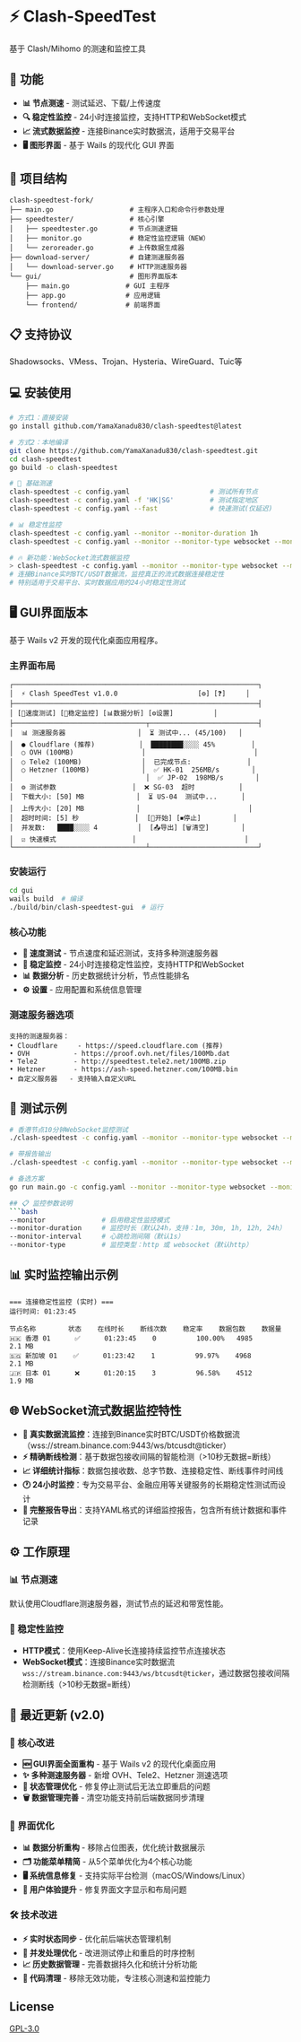 # ⚡ Clash-SpeedTest

基于 Clash/Mihomo 的测速和监控工具

## 🚀 功能

- **📊 节点测速** - 测试延迟、下载/上传速度  
- **🔍 稳定性监控** - 24小时连接监控，支持HTTP和WebSocket模式
- **📈 流式数据监控** - 连接Binance实时数据流，适用于交易平台
- **🖥️ 图形界面** - 基于 Wails 的现代化 GUI 界面

## 📁 项目结构

```
clash-speedtest-fork/
├── main.go                   # 主程序入口和命令行参数处理
├── speedtester/              # 核心引擎
│   ├── speedtester.go        # 节点测速逻辑
│   ├── monitor.go            # 稳定性监控逻辑（NEW）
│   └── zeroreader.go         # 上传数据生成器
├── download-server/          # 自建测速服务器
│   └── download-server.go    # HTTP测速服务器
└── gui/                      # 图形界面版本
    ├── main.go              # GUI 主程序
    ├── app.go               # 应用逻辑
    └── frontend/            # 前端界面
```

## 📋 支持协议
Shadowsocks、VMess、Trojan、Hysteria、WireGuard、Tuic等

## 💻 安装使用

```bash
# 方式1：直接安装
go install github.com/YamaXanadu830/clash-speedtest@latest

# 方式2：本地编译
git clone https://github.com/YamaXanadu830/clash-speedtest.git
cd clash-speedtest
go build -o clash-speedtest

# 🚀 基础测速
clash-speedtest -c config.yaml                    # 测试所有节点
clash-speedtest -c config.yaml -f 'HK|SG'         # 测试指定地区
clash-speedtest -c config.yaml --fast             # 快速测试(仅延迟)

# 📊 稳定性监控
clash-speedtest -c config.yaml --monitor --monitor-duration 1h                    # HTTP监控
clash-speedtest -c config.yaml --monitor --monitor-type websocket --monitor-duration 24h  # WebSocket监控

# 🔥 新功能：WebSocket流式数据监控
> clash-speedtest -c config.yaml --monitor --monitor-type websocket --monitor-duration 1h
# 连接Binance实时BTC/USDT数据流，监控真正的流式数据连接稳定性
# 特别适用于交易平台、实时数据应用的24小时稳定性测试
```

## 🖥️ GUI界面版本

基于 Wails v2 开发的现代化桌面应用程序。

### 主界面布局
```
┌─────────────────────────────────────────────────────────────┐
│  ⚡ Clash SpeedTest v1.0.0                    [⚙️] [❓]     │
├─────────────────────────────────────────────────────────────┤
│ [🚀速度测试] [📡稳定监控] [📊数据分析] [⚙️设置]          │
├─────────────────────────────────┬───────────────────────────┤
│  📊 测速服务器                  │  ⏳ 测试中... (45/100)   │
│  ● Cloudflare (推荐)           │  ████████░░░░ 45%         │
│  ○ OVH (100MB)                 │                           │
│  ○ Tele2 (100MB)               │  已完成节点:              │
│  ○ Hetzner (100MB)             │  ✅ HK-01  256MB/s        │
│                                 │  ✅ JP-02  198MB/s        │
│  ⚙️ 测试参数                   │  ❌ SG-03  超时           │
│  下载大小: [50] MB             │  ⏳ US-04  测试中...      │
│  上传大小: [20] MB             │                           │
│  超时时间: [5] 秒              │  [🚀开始] [⏹停止]        │
│  并发数:   ████░░░░ 4          │  [📤导出] [🗑清空]        │
│  ☑ 快速模式                   │                           │
└─────────────────────────────────┴───────────────────────────┘
```

### 安装运行
```bash
cd gui
wails build  # 编译
./build/bin/clash-speedtest-gui  # 运行
```

### 核心功能
- **🚀 速度测试** - 节点速度和延迟测试，支持多种测速服务器
- **📡 稳定监控** - 24小时连接稳定性监控，支持HTTP和WebSocket
- **📊 数据分析** - 历史数据统计分析，节点性能排名
- **⚙️ 设置** - 应用配置和系统信息管理

### 测速服务器选项
```
支持的测速服务器：
• Cloudflare     - https://speed.cloudflare.com (推荐)
• OVH           - https://proof.ovh.net/files/100Mb.dat
• Tele2         - http://speedtest.tele2.net/100MB.zip  
• Hetzner       - https://ash-speed.hetzner.com/100MB.bin
• 自定义服务器   - 支持输入自定义URL
```

## 🧪 测试示例

```bash
# 香港节点10分钟WebSocket监控测试
./clash-speedtest -c config.yaml --monitor --monitor-type websocket --monitor-duration 10m -f "香港"

# 带报告输出
./clash-speedtest -c config.yaml --monitor --monitor-type websocket --monitor-duration 10m -f "香港" --output hk_report.yaml

# 备选方案
go run main.go -c config.yaml --monitor --monitor-type websocket --monitor-duration 10m -f "🇭🇰|香港"

## 📋 监控参数说明
```bash
--monitor              # 启用稳定性监控模式
--monitor-duration     # 监控时长（默认24h，支持：1m, 30m, 1h, 12h, 24h）
--monitor-interval     # 心跳检测间隔（默认1s）
--monitor-type         # 监控类型：http 或 websocket（默认http）
```

## 📊 实时监控输出示例
```
=== 连接稳定性监控 (实时) ===
运行时间: 01:23:45

节点名称        状态    在线时长    断线次数    稳定率    数据包数    数据量
🇭🇰 香港 01      ✅      01:23:45    0          100.00%   4985        2.1 MB
🇸🇬 新加坡 01    ✅      01:23:42    1          99.97%    4968        2.1 MB  
🇯🇵 日本 01      ❌      01:20:15    3          96.58%    4512        1.9 MB
```

## 🌐 WebSocket流式数据监控特性
- **🔴 真实数据流监控**：连接到Binance实时BTC/USDT价格数据流（wss://stream.binance.com:9443/ws/btcusdt@ticker）
- **⚡ 精确断线检测**：基于数据包接收间隔的智能检测（>10秒无数据=断线）
- **📈 详细统计指标**：数据包接收数、总字节数、连接稳定性、断线事件时间线
- **🕐 24小时监控**：专为交易平台、金融应用等关键服务的长期稳定性测试而设计
- **📝 完整报告导出**：支持YAML格式的详细监控报告，包含所有统计数据和事件记录

## ⚙️ 工作原理

### 📊 节点测速
默认使用Cloudflare测速服务器，测试节点的延迟和带宽性能。

### 📡 稳定性监控
- **HTTP模式**：使用Keep-Alive长连接持续监控节点连接状态
- **WebSocket模式**：连接Binance实时数据流 `wss://stream.binance.com:9443/ws/btcusdt@ticker`，通过数据包接收间隔检测断线（>10秒无数据=断线）

## 📝 最近更新 (v2.0)

### 🎯 核心改进
- **🆕 GUI界面全面重构** - 基于 Wails v2 的现代化桌面应用
- **✨ 多种测速服务器** - 新增 OVH、Tele2、Hetzner 测速选项
- **🔧 状态管理优化** - 修复停止测试后无法立即重启的问题
- **🗑️ 数据管理完善** - 清空功能支持前后端数据同步清理

### 🎨 界面优化
- **📊 数据分析重构** - 移除占位图表，优化统计数据展示
- **🗂️ 功能菜单精简** - 从5个菜单优化为4个核心功能
- **🖥️ 系统信息修复** - 支持实际平台检测（macOS/Windows/Linux）
- **🎯 用户体验提升** - 修复界面文字显示和布局问题

### 🛠️ 技术改进
- **⚡ 实时状态同步** - 优化前后端状态管理机制
- **🔄 并发处理优化** - 改进测试停止和重启的时序控制
- **📈 历史数据管理** - 完善数据持久化和统计分析功能
- **🧹 代码清理** - 移除无效功能，专注核心测速和监控能力

## License

[GPL-3.0](LICENSE)


